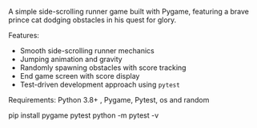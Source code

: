 A simple side-scrolling runner game built with Pygame, 
featuring a brave prince cat dodging obstacles in his quest for glory.

Features:
- Smooth side-scrolling runner mechanics
- Jumping animation and gravity
- Randomly spawning obstacles with score tracking
- End game screen with score display
- Test-driven development approach using `pytest`
 
Requirements:
Python 3.8+ , Pygame, Pytest, os and random

pip install pygame pytest
python -m pytest -v
